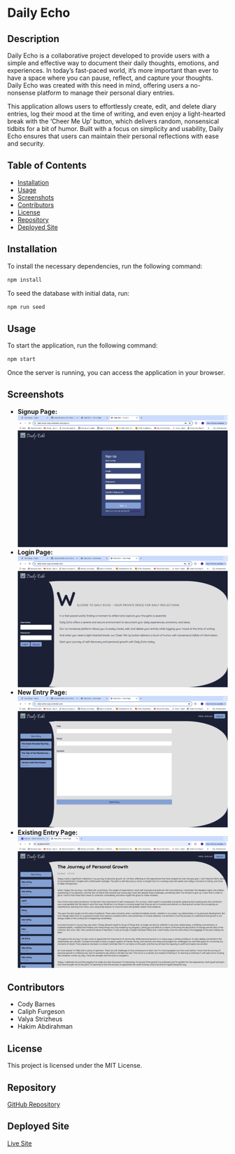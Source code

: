 # Daily Echo

## Description

Daily Echo is a collaborative project developed to provide users with a simple and effective way to document their daily thoughts, emotions, and experiences. In today’s fast-paced world, it’s more important than ever to have a space where you can pause, reflect, and capture your thoughts. Daily Echo was created with this need in mind, offering users a no-nonsense platform to manage their personal diary entries.

This application allows users to effortlessly create, edit, and delete diary entries, log their mood at the time of writing, and even enjoy a light-hearted break with the ‘Cheer Me Up’ button, which delivers random, nonsensical tidbits for a bit of humor. Built with a focus on simplicity and usability, Daily Echo ensures that users can maintain their personal reflections with ease and security.

## Table of Contents

- [Installation](#installation)
- [Usage](#usage)
- [Screenshots](#screenshots)
- [Contributors](#contributors)
- [License](#license)
- [Repository](#repository)
- [Deployed Site](#deployed-site)

## Installation

To install the necessary dependencies, run the following command:

```bash
npm install
```

To seed the database with initial data, run:

```bash
npm run seed
```

## Usage

To start the application, run the following command:

```bash
npm start
```

Once the server is running, you can access the application in your browser.

## Screenshots

- **Signup Page:**
  ![Signup Page](/public/images/signup.png)
- **Login Page:**
  ![Login Page](/public/images/login.png)
- **New Entry Page:**
  ![New Entry Page](/public/images/newentry.png)
- **Existing Entry Page:**
  ![Existing Entry Page](/public/images/existingentry.png)

## Contributors

- Cody Barnes
- Caliph Furgeson
- Valya Strizheus
- Hakim Abdirahman

## License

This project is licensed under the MIT License.

## Repository

[GitHub Repository](https://github.com/valyastriz/daily-echo.git)

## Deployed Site

[Live Site](https://daily-echo-xxqz.onrender.com)